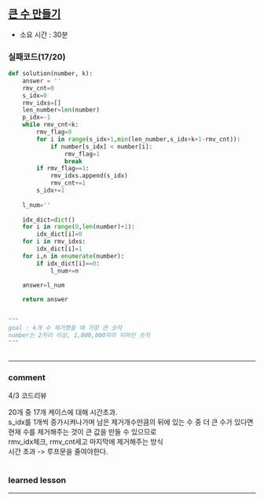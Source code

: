 
## [큰 수 만들기](https://programmers.co.kr/learn/courses/30/lessons/42883)
* 소요 시간 :  30분

### 실패코드(17/20)
```python
def solution(number, k):
    answer = ''
    rmv_cnt=0
    s_idx=0
    rmv_idxs=[]
    len_number=len(number)
    p_idx=-1
    while rmv_cnt<k:
        rmv_flag=0
        for i in range(s_idx+1,min(len_number,s_idx+k+1-rmv_cnt)):
            if number[s_idx] < number[i]:
                rmv_flag=1
                break
        if rmv_flag==1:
            rmv_idxs.append(s_idx)
            rmv_cnt+=1
        s_idx+=1
    
    l_num=''
    
    idx_dict=dict()
    for i in range(0,len(number)+1):
        idx_dict[i]=0
    for i in rmv_idxs:
        idx_dict[i]=1
    for i,n in enumerate(number):
        if idx_dict[i]==0:
            l_num+=n
    
    answer=l_num

    return answer


"""
goal : k개 수 제거했을 때 가장 큰 숫자
number는 2자리 이상, 1,000,000자리 이하인 숫자
"""
  
```

----------------------------------------------------------------------------
### comment 
4/3 코드리뷰 

20개 중 17개 케이스에 대해 시간초과.   
s_idx를 1개씩 증가시켜나가며 남은 제거개수만큼의 뒤에 있는 수 중 더 큰 수가 있다면 현재 수를 제거해주는 것이 큰 값을 만들 수 있으므로    
rmv_idx체크, rmv_cnt세고 마지막에 제거해주는 방식      
시간 초과 -> 루프문을 줄여야한다.   


#
#
 ### learned lesson
 
* ** 
#
#
 
 
 
 

